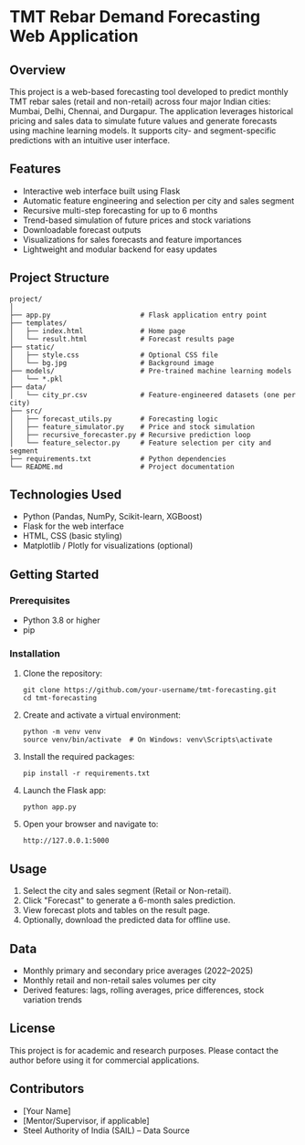 
# TMT Rebar Demand Forecasting Web Application

## Overview

This project is a web-based forecasting tool developed to predict monthly TMT rebar sales (retail and non-retail) across four major Indian cities: Mumbai, Delhi, Chennai, and Durgapur. The application leverages historical pricing and sales data to simulate future values and generate forecasts using machine learning models. It supports city- and segment-specific predictions with an intuitive user interface.

## Features

- Interactive web interface built using Flask
- Automatic feature engineering and selection per city and sales segment
- Recursive multi-step forecasting for up to 6 months
- Trend-based simulation of future prices and stock variations
- Downloadable forecast outputs
- Visualizations for sales forecasts and feature importances
- Lightweight and modular backend for easy updates

## Project Structure

```
project/
│
├── app.py                      # Flask application entry point
├── templates/
│   ├── index.html              # Home page
│   └── result.html             # Forecast results page
├── static/
│   ├── style.css               # Optional CSS file
│   └── bg.jpg                  # Background image
├── models/                     # Pre-trained machine learning models
│   └── *.pkl
├── data/
│   └── city_pr.csv             # Feature-engineered datasets (one per city)
├── src/
│   ├── forecast_utils.py       # Forecasting logic
│   ├── feature_simulator.py    # Price and stock simulation
│   ├── recursive_forecaster.py # Recursive prediction loop
│   └── feature_selector.py     # Feature selection per city and segment
├── requirements.txt            # Python dependencies
└── README.md                   # Project documentation
```

## Technologies Used

- Python (Pandas, NumPy, Scikit-learn, XGBoost)
- Flask for the web interface
- HTML, CSS (basic styling)
- Matplotlib / Plotly for visualizations (optional)

## Getting Started

### Prerequisites

- Python 3.8 or higher
- pip

### Installation

1. Clone the repository:
   ```
   git clone https://github.com/your-username/tmt-forecasting.git
   cd tmt-forecasting
   ```

2. Create and activate a virtual environment:
   ```
   python -m venv venv
   source venv/bin/activate  # On Windows: venv\Scripts\activate
   ```

3. Install the required packages:
   ```
   pip install -r requirements.txt
   ```

4. Launch the Flask app:
   ```
   python app.py
   ```

5. Open your browser and navigate to:
   ```
   http://127.0.0.1:5000
   ```

## Usage

1. Select the city and sales segment (Retail or Non-retail).
2. Click "Forecast" to generate a 6-month sales prediction.
3. View forecast plots and tables on the result page.
4. Optionally, download the predicted data for offline use.

## Data

- Monthly primary and secondary price averages (2022–2025)
- Monthly retail and non-retail sales volumes per city
- Derived features: lags, rolling averages, price differences, stock variation trends

## License

This project is for academic and research purposes. Please contact the author before using it for commercial applications.

## Contributors

- [Your Name]
- [Mentor/Supervisor, if applicable]
- Steel Authority of India (SAIL) – Data Source
